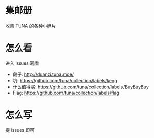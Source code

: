 # 集邮册

收集 TUNA 的各种小碎片

# 怎么看
进入 issues 观看
- 段子: http://duanzi.tuna.moe/
- 坑: https://github.com/tuna/collection/labels/keng
- 什么值得买: https://github.com/tuna/collection/labels/BuyBuyBuy
- Flag: https://github.com/tuna/collection/labels/flag

# 怎么写
提 issues 即可
